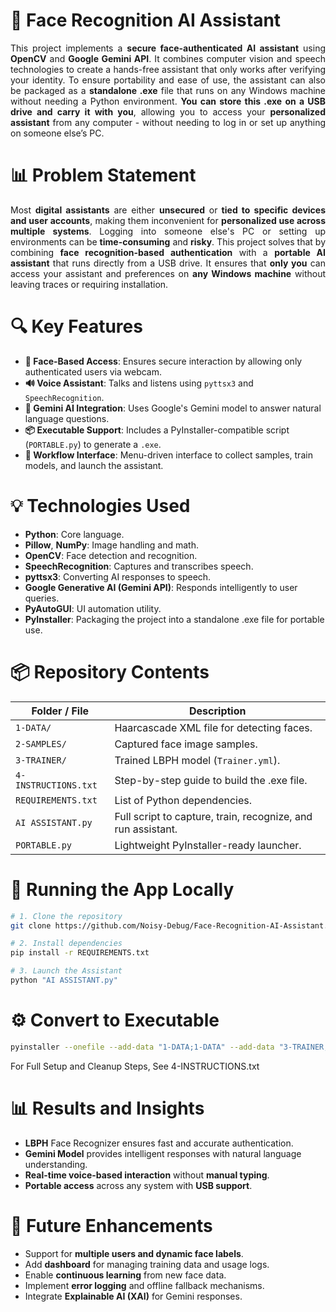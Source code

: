 # 🧠 Face Recognition AI Assistant
<p align="justify">
This project implements a <strong>secure face-authenticated AI assistant</strong> using <strong>OpenCV</strong> and <strong>Google Gemini API</strong>. It combines computer vision and speech technologies to create a hands-free assistant that only works after verifying your identity. To ensure portability and ease of use, the assistant can also be packaged as a <strong>standalone .exe</strong> file that runs on any Windows machine without needing a Python environment. <strong>You can store this .exe on a USB drive and carry it with you</strong>, allowing you to access your <strong>personalized assistant</strong> from any computer - without needing to log in or set up anything on someone else’s PC.
</p>

# 📊 Problem Statement
<p align="justify">
Most <strong>digital assistants</strong> are either <strong>unsecured</strong> or<strong> tied to specific devices and user accounts</strong>, making them inconvenient for <strong>personalized use across multiple systems</strong>. Logging into someone else's PC or setting up environments can be <strong>time-consuming</strong> and <strong>risky</strong>. This project solves that by combining <strong>face recognition-based authentication</strong> with a <strong>portable AI assistant</strong> that runs directly from a USB drive. It ensures that <strong>only you</strong> can access your assistant and preferences on <strong>any Windows machine</strong> without leaving traces or requiring installation.
</p>

# 🔍 Key Features
- **👤 Face-Based Access**: Ensures secure interaction by allowing only authenticated users via webcam.
- **🔊 Voice Assistant**: Talks and listens using `pyttsx3` and `SpeechRecognition`.  
- **🤖 Gemini AI Integration**: Uses Google's Gemini model to answer natural language questions.  
- **📦 Executable Support**: Includes a PyInstaller-compatible script (`PORTABLE.py`) to generate a `.exe`.  
- **🧪 Workflow Interface**: Menu-driven interface to collect samples, train models, and launch the assistant.  

# 💡 Technologies Used
- **Python**: Core language.
- **Pillow**, **NumPy**: Image handling and math. 
- **OpenCV**: Face detection and recognition.
- **SpeechRecognition**: Captures and transcribes speech.    
- **pyttsx3**: Converting AI responses to speech.  
- **Google Generative AI (Gemini API)**: Responds intelligently to user queries.  
- **PyAutoGUI**: UI automation utility.
- **PyInstaller**: Packaging the project into a standalone .exe file for portable use.

# 📦 Repository Contents
| Folder / File       | Description |
|---------------------|-------------|
| `1-DATA/`           | Haarcascade XML file for detecting faces. |
| `2-SAMPLES/`        | Captured face image samples. |
| `3-TRAINER/`        | Trained LBPH model (`Trainer.yml`). |
| `4-INSTRUCTIONS.txt`| Step-by-step guide to build the .exe file. |
| `REQUIREMENTS.txt`  | List of Python dependencies. |
| `AI ASSISTANT.py`   | Full script to capture, train, recognize, and run assistant. |
| `PORTABLE.py`       | Lightweight PyInstaller-ready launcher. |

# 🚀 Running the App Locally
```bash
# 1. Clone the repository
git clone https://github.com/Noisy-Debug/Face-Recognition-AI-Assistant.git

# 2. Install dependencies
pip install -r REQUIREMENTS.txt

# 3. Launch the Assistant
python "AI ASSISTANT.py"
```

# ⚙️ Convert to Executable
```bash
pyinstaller --onefile --add-data "1-DATA;1-DATA" --add-data "3-TRAINER;3-TRAINER" PORTABLE.py
```
For Full Setup and Cleanup Steps, See 4-INSTRUCTIONS.txt

# 📊 Results and Insights
- **LBPH** Face Recognizer ensures fast and accurate authentication.  
- **Gemini Model** provides intelligent responses with natural language understanding.  
- **Real-time voice-based interaction** without **manual typing**. 
- **Portable access** across any system with **USB support**.

# 🔮 Future Enhancements
- Support for **multiple users and dynamic face labels**.  
- Add **dashboard** for managing training data and usage logs.  
- Enable **continuous learning** from new face data.  
- Implement **error logging** and offline fallback mechanisms.  
- Integrate **Explainable AI (XAI)** for Gemini responses.